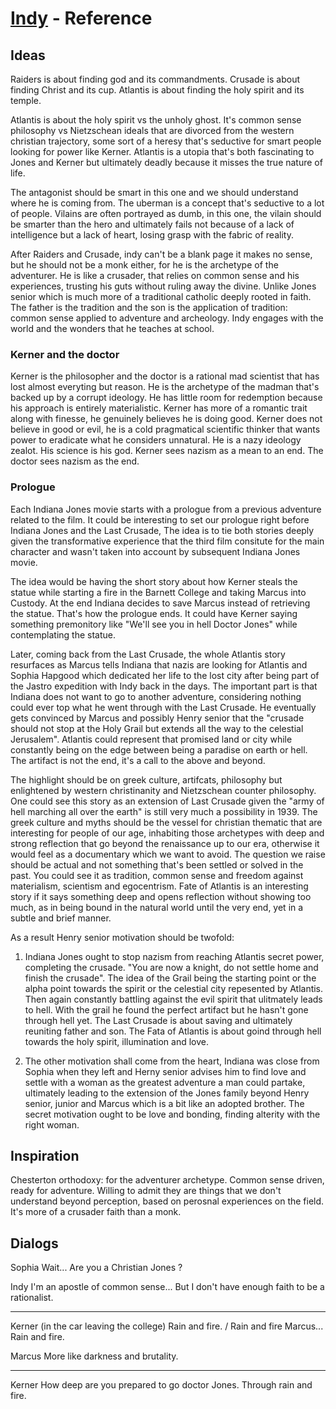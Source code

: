 # [Indy](../README.md) - Reference

## Ideas

Raiders is about finding god and its commandments. Crusade is about finding Christ and its cup.
Atlantis is about finding the holy spirit and its temple.

Atlantis is about the holy spirit vs the unholy ghost. It's common sense philosophy vs Nietzschean
ideals that are divorced from the western christian trajectory, some sort of a heresy that's
seductive for smart people looking for power like Kerner. Atlantis is a utopia that's both
fascinating to Jones and Kerner but ultimately deadly because it misses the true nature of life.

The antagonist should be smart in this one and we should understand where he is coming from. The
uberman is a concept that's seductive to a lot of people. Vilains are often portrayed as dumb, in
this one, the vilain should be smarter than the hero and ultimately fails not because of a lack
of intelligence but a lack of heart, losing grasp with the fabric of reality.

After Raiders and Crusade, indy can't be a blank page it makes no sense, but he should not be a
monk either, for he is the archetype of the adventurer. He is like a crusader, that relies on
common sense and his experiences, trusting his guts without ruling away the divine. Unlike Jones
senior which is much more of a traditional catholic deeply rooted in faith. The father is the
tradition and the son is the application of tradition: common sense applied to adventure and
archeology. Indy engages with the world and the wonders that he teaches at school.

### Kerner and the doctor

Kerner is the philosopher and the doctor is a rational mad scientist that has lost almost everyting
but reason. He is the archetype of the madman that's backed up by a corrupt ideology. He has little
room for redemption because his approach is entirely materialistic. Kerner has more of a romantic
trait along with finesse, he genuinely believes he is doing good. Kerner does not believe in good
or evil, he is a cold pragmatical scientific thinker that wants power to eradicate what he
considers unnatural. He is a nazy ideology zealot. His science is his god. Kerner sees nazism as a
mean to an end. The doctor sees nazism as the end.

### Prologue

Each Indiana Jones movie starts with a prologue from a previous adventure related to the film. It
could be interesting to set our prologue right before Indiana Jones and the Last Crusade, The idea
is to tie both stories deeply given the transformative experience that the third film consitute for
the main character and wasn't taken into account by subsequent Indiana Jones movie.

The idea would be having the short story about how Kerner steals the statue while starting a fire
in the Barnett College and taking Marcus into Custody. At the end Indiana decides to save Marcus
instead of retrieving the statue. That's how the prologue ends. It could have Kerner saying
something premonitory like "We'll see you in hell Doctor Jones" while contemplating the statue.

Later, coming back from the Last Crusade, the whole Atlantis story resurfaces as Marcus tells
Indiana that nazis are looking for Atlantis and Sophia Hapgood which dedicated her life to the lost
city after being part of the Jastro expedition with Indy back in the days. The important part
is that Indiana does not want to go to another adventure, considering nothing could ever top what
he went through with the Last Crusade. He eventually gets convinced by Marcus and possibly Henry
senior that the "crusade should not stop at the Holy Grail but extends all the way to the celestial
Jerusalem". Atlantis could represent that promised land or city while constantly being on the edge
between being a paradise on earth or hell. The artifact is not the end, it's a call to the above
and beyond.

The highlight should be on greek culture, artifcats, philosophy but enlightened by western
christinanity and Nietzschean counter philosophy. One could see this story as an extension of Last
Crusade given the "army of hell marching all over the earth" is still very much a possibility in
1939. The greek culture and myths should be the vessel for christian thematic that are interesting
for people of our age, inhabiting those archetypes with deep and strong reflection that go beyond
the renaissance up to our era, otherwise it would feel as a documentary which we want to avoid. The
question we raise should be actual and not something that's been settled or solved in the past. You
could see it as tradition, common sense and freedom against materialism, scientism and egocentrism.
Fate of Atlantis is an interesting story if it says something deep and opens reflection without
showing too much, as in being bound in the natural world until the very end, yet in a subtle and
brief manner.

As a result Henry senior motivation should be twofold:

1. Indiana Jones ought to stop nazism from reaching Atlantis secret power, completing the crusade.
"You are now a knight, do not settle home and finish the crusade". The idea of the Grail being the
starting point or the alpha point towards the spirit or the celestial city repesented by Atlantis.
Then again constantly battling against the evil spirit that ulitmately leads to hell. With the
grail he found the perfect artifact but he hasn't gone through hell yet. The Last Crusade is about
saving and ultimately reuniting father and son. The Fata of Atlantis is about goind through hell
towards the holy spirit, illumination and love.

2. The other motivation shall come from the heart, Indiana was close from Sophia when they left and
Herny senior advises him to find love and settle with a woman as the greatest adventure a man could
partake, ultimately leading to the extension of the Jones family beyond Henry senior, junior and
Marcus which is a bit like an adopted brother. The secret motivation ought to be love and bonding,
finding alterity with the right woman.

## Inspiration

Chesterton orthodoxy: for the adventurer archetype. Common sense driven, ready for adventure.
Willing to admit they are things that we don't understand beyond perception, based on perosnal
experiences on the field. It's more of a crusader faith than a monk.

## Dialogs

Sophia
Wait... Are you a Christian Jones ?

Indy
I'm an apostle of common sense... But I don't have enough faith to be a rationalist.

---

Kerner (in the car leaving the college)
Rain and fire.
/
Rain and fire Marcus... Rain and fire.

Marcus
More like darkness and brutality.

---

Kerner
How deep are you prepared to go doctor Jones. Through rain and fire.
